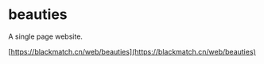 # beauties

A single page website.

[https://blackmatch.cn/web/beauties](https://blackmatch.cn/web/beauties)
